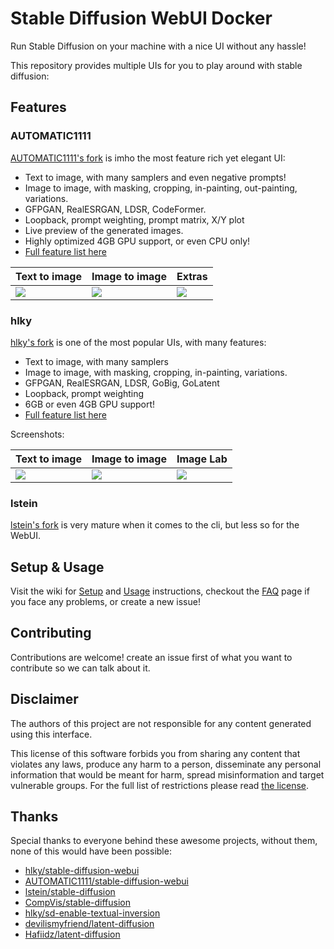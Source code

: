 # Stable Diffusion WebUI Docker

Run Stable Diffusion on your machine with a nice UI without any hassle!

This repository provides multiple UIs for you to play around with stable diffusion:

## Features

### AUTOMATIC1111

[AUTOMATIC1111's fork](https://github.com/AUTOMATIC1111/stable-diffusion-webui) is imho the most feature rich yet elegant UI:

- Text to image, with many samplers and even negative prompts!
- Image to image, with masking, cropping, in-painting, out-painting, variations.
- GFPGAN, RealESRGAN, LDSR, CodeFormer.
- Loopback, prompt weighting, prompt matrix, X/Y plot
- Live preview of the generated images.
- Highly optimized 4GB GPU support, or even CPU only!
- [Full feature list here](https://github.com/AUTOMATIC1111/stable-diffusion-webui-feature-showcase)

| Text to image                                                                                              | Image to image                                                                                             | Extras                                                                                                     |
| ---------------------------------------------------------------------------------------------------------- | ---------------------------------------------------------------------------------------------------------- | ---------------------------------------------------------------------------------------------------------- |
| ![](https://user-images.githubusercontent.com/24505302/189541954-46afd772-d0c8-4005-874c-e2eca40c02f2.jpg) | ![](https://user-images.githubusercontent.com/24505302/189541956-5b528de7-1b5d-479f-a1db-d3f5a53afc59.jpg) | ![](https://user-images.githubusercontent.com/24505302/189541957-cf78b352-a071-486d-8889-f26952779a61.jpg) |

### hlky

[hlky's fork](https://github.com/hlky/stable-diffusion-webui) is one of the most popular UIs, with many features:

- Text to image, with many samplers
- Image to image, with masking, cropping, in-painting, variations.
- GFPGAN, RealESRGAN, LDSR, GoBig, GoLatent
- Loopback, prompt weighting
- 6GB or even 4GB GPU support!
- [Full feature list here](https://github.com/sd-webui/stable-diffusion-webui/blob/master/README.md)

Screenshots:

| Text to image                                                                                              | Image to image                                                                                             | Image Lab                                                                                                  |
| ---------------------------------------------------------------------------------------------------------- | ---------------------------------------------------------------------------------------------------------- | ---------------------------------------------------------------------------------------------------------- |
| ![](https://user-images.githubusercontent.com/24505302/189541298-f902b021-a1eb-4e4b-b2eb-b6a696a8ec80.jpg) | ![](https://user-images.githubusercontent.com/24505302/189541295-7d7f2162-2189-4e0a-abbd-703f4779e1cd.jpg) | ![](https://user-images.githubusercontent.com/24505302/189541294-aa7f7735-a973-4e17-ada0-1fe3acbb1772.jpg) |

### lstein

[lstein's fork](https://github.com/lstein/stable-diffusion) is very mature when it comes to the cli, but less so for the WebUI.

## Setup & Usage

Visit the wiki for [Setup](https://github.com/AbdBarho/stable-diffusion-webui-docker/wiki/Setup) and [Usage](https://github.com/AbdBarho/stable-diffusion-webui-docker/wiki/Usage) instructions, checkout the [FAQ](https://github.com/AbdBarho/stable-diffusion-webui-docker/wiki/FAQ) page if you face any problems, or create a new issue!

## Contributing
Contributions are welcome! create an issue first of what you want to contribute so we can talk about it.

## Disclaimer

The authors of this project are not responsible for any content generated using this interface.

This license of this software forbids you from sharing any content that violates any laws, produce any harm to a person, disseminate any personal information that would be meant for harm, spread misinformation and target vulnerable groups. For the full list of restrictions please read [the license](./LICENSE).

## Thanks

Special thanks to everyone behind these awesome projects, without them, none of this would have been possible:

- [hlky/stable-diffusion-webui](https://github.com/hlky/stable-diffusion-webui)
- [AUTOMATIC1111/stable-diffusion-webui](https://github.com/AUTOMATIC1111/stable-diffusion-webui)
- [lstein/stable-diffusion](https://github.com/lstein/stable-diffusion)
- [CompVis/stable-diffusion](https://github.com/CompVis/stable-diffusion)
- [hlky/sd-enable-textual-inversion](https://github.com/hlky/sd-enable-textual-inversion)
- [devilismyfriend/latent-diffusion](https://github.com/devilismyfriend/latent-diffusion)
- [Hafiidz/latent-diffusion](https://github.com/Hafiidz/latent-diffusion)
